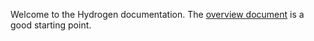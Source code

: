 Welcome to the Hydrogen documentation. The [overview document](Overview.md) is a good starting point.
